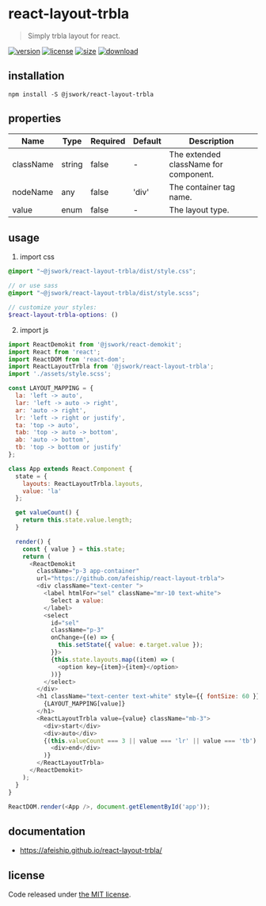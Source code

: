 # react-layout-trbla
> Simply trbla layout for react.

[![version][version-image]][version-url]
[![license][license-image]][license-url]
[![size][size-image]][size-url]
[![download][download-image]][download-url]

## installation
```shell
npm install -S @jswork/react-layout-trbla
```

## properties
| Name      | Type   | Required | Default | Description                           |
| --------- | ------ | -------- | ------- | ------------------------------------- |
| className | string | false    | -       | The extended className for component. |
| nodeName  | any    | false    | 'div'   | The container tag name.               |
| value     | enum   | false    | -       | The layout type.                      |


## usage
1. import css
  ```scss
  @import "~@jswork/react-layout-trbla/dist/style.css";

  // or use sass
  @import "~@jswork/react-layout-trbla/dist/style.scss";

  // customize your styles:
  $react-layout-trbla-options: ()
  ```
2. import js
  ```js
  import ReactDemokit from '@jswork/react-demokit';
  import React from 'react';
  import ReactDOM from 'react-dom';
  import ReactLayoutTrbla from '@jswork/react-layout-trbla';
  import './assets/style.scss';

  const LAYOUT_MAPPING = {
    la: 'left -> auto',
    lar: 'left -> auto -> right',
    ar: 'auto -> right',
    lr: 'left -> right or justify',
    ta: 'top -> auto',
    tab: 'top -> auto -> bottom',
    ab: 'auto -> bottom',
    tb: 'top -> bottom or justify'
  };

  class App extends React.Component {
    state = {
      layouts: ReactLayoutTrbla.layouts,
      value: 'la'
    };

    get valueCount() {
      return this.state.value.length;
    }

    render() {
      const { value } = this.state;
      return (
        <ReactDemokit
          className="p-3 app-container"
          url="https://github.com/afeiship/react-layout-trbla">
          <div className="text-center ">
            <label htmlFor="sel" className="mr-10 text-white">
              Select a value:
            </label>
            <select
              id="sel"
              className="p-3"
              onChange={(e) => {
                this.setState({ value: e.target.value });
              }}>
              {this.state.layouts.map((item) => (
                <option key={item}>{item}</option>
              ))}
            </select>
          </div>
          <h1 className="text-center text-white" style={{ fontSize: 60 }}>
            {LAYOUT_MAPPING[value]}
          </h1>
          <ReactLayoutTrbla value={value} className="mb-3">
            <div>start</div>
            <div>auto</div>
            {(this.valueCount === 3 || value === 'lr' || value === 'tb') && (
              <div>end</div>
            )}
          </ReactLayoutTrbla>
        </ReactDemokit>
      );
    }
  }

  ReactDOM.render(<App />, document.getElementById('app'));

  ```

## documentation
- https://afeiship.github.io/react-layout-trbla/


## license
Code released under [the MIT license](https://github.com/afeiship/react-layout-trbla/blob/master/LICENSE.txt).

[version-image]: https://img.shields.io/npm/v/@jswork/react-layout-trbla
[version-url]: https://npmjs.org/package/@jswork/react-layout-trbla

[license-image]: https://img.shields.io/npm/l/@jswork/react-layout-trbla
[license-url]: https://github.com/afeiship/react-layout-trbla/blob/master/LICENSE.txt

[size-image]: https://img.shields.io/bundlephobia/minzip/@jswork/react-layout-trbla
[size-url]: https://github.com/afeiship/react-layout-trbla/blob/master/dist/react-layout-trbla.min.js

[download-image]: https://img.shields.io/npm/dm/@jswork/react-layout-trbla
[download-url]: https://www.npmjs.com/package/@jswork/react-layout-trbla
